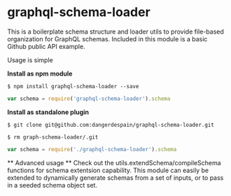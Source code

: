 # graphql-schema-loader

This is a boilerplate schema structure and loader utils to provide file-based organization for GraphQL schemas. Included in this module is a basic Github public API example.

Usage is simple

**Install as npm module**

`$ npm install graphql-schema-loader --save`

```JavaScript
var schema = require('graphql-schema-loader').schema
```

**Install as standalone plugin**

`$ git clone git@github.com:dangerdespain/graphql-schema-loader.git`

`$ rm graph-schema-loader/.git` 

```JavaScript
var schema = require('./graphql-schema-loader').schema
```

** Advanced usage **
Check out the utils.extendSchema/compileSchema functions for schema extentsion capability. This module can easily be extended to dynamically generate schemas from a set of inputs, or to pass in a seeded schema object set.
